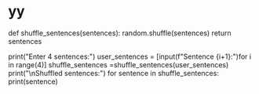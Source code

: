 # yy
def shuffle_sentences(sentences):
    random.shuffle(sentences)
    return sentences

print("Enter 4 sentences:")
user_sentences = [input(f"Sentence {i+1}:")for i in range(4)]
shuffle_sentences =shuffle_sentences(user_sentences)
print("\nShuffled sentences:")
for sentence in shuffle_sentences:
    print(sentence)
